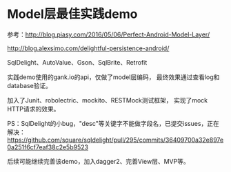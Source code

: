 # Model层最佳实践demo
参考：http://blog.piasy.com/2016/05/06/Perfect-Android-Model-Layer/

http://blog.alexsimo.com/delightful-persistence-android/

SqlDelight、AutoValue、Gson、SqlBrite、Retrofit

实践demo使用的gank.io的api，仅做了model层编码，
最终效果通过查看log和database验证。

加入了Junit、robolectric、mockito、RESTMock测试框架，
实现了mock HTTP请求的效果。

PS：SqlDelight的小bug，"desc"等关键字不能做字段名，已提交issues，正在解决：https://github.com/square/sqldelight/pull/295/commits/36409700a32e897e0a251f6cf7eaf38c2e5b9523

后续可能继续完善该demo，加入dagger2、完善View层、MVP等。

